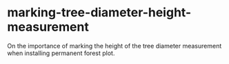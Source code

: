 # marking-tree-diameter-height-measurement
On the importance of marking the height of the tree diameter measurement when installing permanent forest plot.
